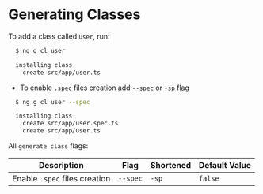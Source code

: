 # Generating Classes

To add a class called `User`, run:

```bash
  $ ng g cl user

  installing class
    create src/app/user.ts
```

- To enable `.spec` files creation add `--spec` or `-sp` flag

```bash
  $ ng g cl user --spec

  installing class
    create src/app/user.spec.ts
    create src/app/user.ts
```

All `generate class` flags:

Description                     | Flag                                    | Shortened     | Default Value
---                             | ---                                     | ---           | ---
Enable `.spec` files creation   | `--spec`                                |`-sp`          | `false`
